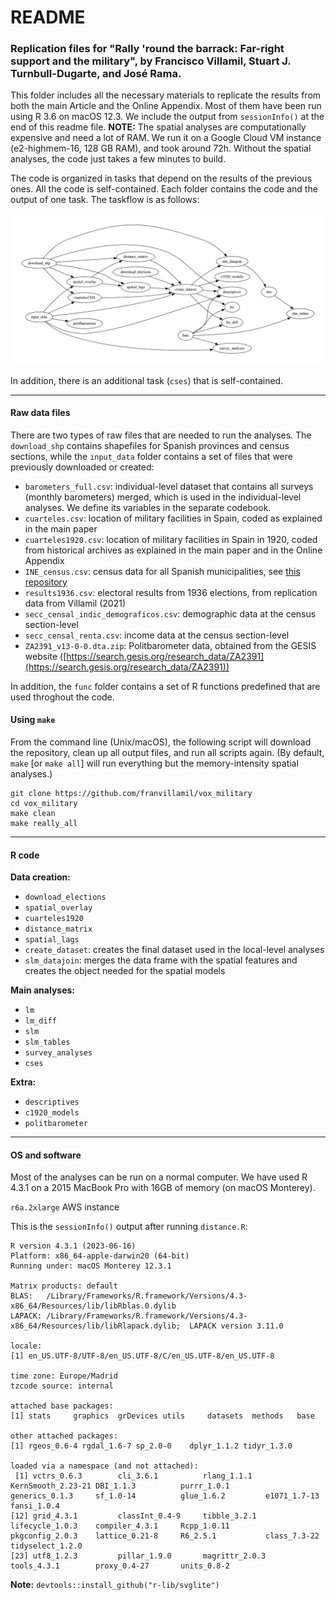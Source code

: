 # README

### Replication files for "Rally 'round the barrack: Far-right support and the military", by Francisco Villamil, Stuart J. Turnbull-Dugarte, and José Rama.

This folder includes all the necessary materials to replicate the results from both the main Article and the Online Appendix. Most of them have been run using R 3.6 on macOS 12.3. We include the output from `sessionInfo()` at the end of this readme file. **NOTE:** The spatial analyses are computationally expensive and need a lot of RAM. We run it on a Google Cloud VM instance (e2-highmem-16, 128 GB RAM), and took around 72h. Without the spatial analyses, the code just takes a few minutes to build.

The code is organized in tasks that depend on the results of the previous ones. All the code is self-contained. Each folder contains the code and the output of one task. The taskflow is as follows:

![taskflow](taskflow/workflow.jpeg)

In addition, there is an additional task (`cses`) that is self-contained.

---

#### Raw data files

There are two types of raw files that are needed to run the analyses. The `download_shp` contains shapefiles for Spanish provinces and census sections, while the `input_data` folder contains a set of files that were previously downloaded or created:

- `barometers_full.csv`: individual-level dataset that contains all surveys (monthly barometers) merged, which is used in the individual-level analyses. We define its variables in the separate codebook.
- `cuarteles.csv`: location of military facilities in Spain, coded as explained in the main paper
- `cuarteles1920.csv`: location of military facilities in Spain in 1920, coded from historical archives as explained in the main paper and in the Online Appendix
- `INE_census.csv`: census data for all Spanish municipalities, see [this repository](https://github.com/franvillamil/scrap-INE-census)
- `results1936.csv`: electoral results from 1936 elections, from replication data from Villamil (2021)
- `secc_censal_indic_demograficos.csv`: demographic data at the census section-level
- `secc_censal_renta.csv`: income data at the census section-level
- `ZA2391_v13-0-0.dta.zip`: Politbarometer data, obtained from the GESIS website ([https://search.gesis.org/research_data/ZA2391](https://search.gesis.org/research_data/ZA2391))

In addition, the `func` folder contains a set of R functions predefined that are used throghout the code.

#### Using `make`

From the command line (Unix/macOS), the following script will download the repository, clean up all output files, and run all scripts again. (By default, `make` [or `make all`] will run everything but the memory-intensity spatial analyses.)

```shell
git clone https://github.com/franvillamil/vox_military
cd vox_military
make clean
make really_all
```

---

#### R code

**Data creation:**

- `download_elections`
- `spatial_overlay`
- `cuarteles1920`
- `distance_matrix`
- `spatial_lags`
- `create_dataset`: creates the final dataset used in the local-level analyses
- `slm_datajoin`: merges the data frame with the spatial features and creates the object needed for the spatial models

**Main analyses:**

- `lm`
- `lm_diff`
- `slm`
- `slm_tables`
- `survey_analyses`
- `cses`

**Extra:**

- `descriptives`
- `c1920_models`
- `politbarometer`


---

#### OS and software

Most of the analyses can be run on a normal computer. We have used R 4.3.1 on a 2015 MacBook Pro with 16GB of memory (on macOS Monterey).


`r6a.2xlarge` AWS instance


This is the `sessionInfo()` output after running `distance.R`:

```
R version 4.3.1 (2023-06-16)
Platform: x86_64-apple-darwin20 (64-bit)
Running under: macOS Monterey 12.3.1

Matrix products: default
BLAS:   /Library/Frameworks/R.framework/Versions/4.3-x86_64/Resources/lib/libRblas.0.dylib
LAPACK: /Library/Frameworks/R.framework/Versions/4.3-x86_64/Resources/lib/libRlapack.dylib;  LAPACK version 3.11.0

locale:
[1] en_US.UTF-8/UTF-8/en_US.UTF-8/C/en_US.UTF-8/en_US.UTF-8

time zone: Europe/Madrid
tzcode source: internal

attached base packages:
[1] stats     graphics  grDevices utils     datasets  methods   base

other attached packages:
[1] rgeos_0.6-4 rgdal_1.6-7 sp_2.0-0    dplyr_1.1.2 tidyr_1.3.0

loaded via a namespace (and not attached):
 [1] vctrs_0.6.3        cli_3.6.1          rlang_1.1.1        KernSmooth_2.23-21 DBI_1.1.3          purrr_1.0.1        generics_0.1.3     sf_1.0-14          glue_1.6.2         e1071_1.7-13       fansi_1.0.4
[12] grid_4.3.1         classInt_0.4-9     tibble_3.2.1       lifecycle_1.0.3    compiler_4.3.1     Rcpp_1.0.11        pkgconfig_2.0.3    lattice_0.21-8     R6_2.5.1           class_7.3-22       tidyselect_1.2.0
[23] utf8_1.2.3         pillar_1.9.0       magrittr_2.0.3     tools_4.3.1        proxy_0.4-27       units_0.8-2
```


**Note:** `devtools::install_github("r-lib/svglite")`
